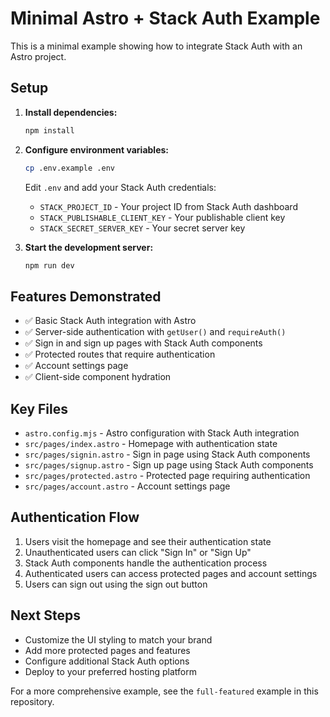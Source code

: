 # Minimal Astro + Stack Auth Example

This is a minimal example showing how to integrate Stack Auth with an Astro project.

## Setup

1. **Install dependencies:**
   ```bash
   npm install
   ```

2. **Configure environment variables:**
   ```bash
   cp .env.example .env
   ```
   
   Edit `.env` and add your Stack Auth credentials:
   - `STACK_PROJECT_ID` - Your project ID from Stack Auth dashboard
   - `STACK_PUBLISHABLE_CLIENT_KEY` - Your publishable client key
   - `STACK_SECRET_SERVER_KEY` - Your secret server key

3. **Start the development server:**
   ```bash
   npm run dev
   ```

## Features Demonstrated

- ✅ Basic Stack Auth integration with Astro
- ✅ Server-side authentication with `getUser()` and `requireAuth()`
- ✅ Sign in and sign up pages with Stack Auth components
- ✅ Protected routes that require authentication
- ✅ Account settings page
- ✅ Client-side component hydration

## Key Files

- `astro.config.mjs` - Astro configuration with Stack Auth integration
- `src/pages/index.astro` - Homepage with authentication state
- `src/pages/signin.astro` - Sign in page using Stack Auth components
- `src/pages/signup.astro` - Sign up page using Stack Auth components
- `src/pages/protected.astro` - Protected page requiring authentication
- `src/pages/account.astro` - Account settings page

## Authentication Flow

1. Users visit the homepage and see their authentication state
2. Unauthenticated users can click "Sign In" or "Sign Up"
3. Stack Auth components handle the authentication process
4. Authenticated users can access protected pages and account settings
5. Users can sign out using the sign out button

## Next Steps

- Customize the UI styling to match your brand
- Add more protected pages and features
- Configure additional Stack Auth options
- Deploy to your preferred hosting platform

For a more comprehensive example, see the `full-featured` example in this repository.